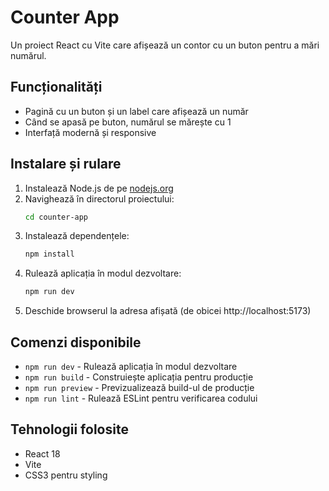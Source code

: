 # Counter App

Un proiect React cu Vite care afișează un contor cu un buton pentru a mări numărul.

## Funcționalități

- Pagină cu un buton și un label care afișează un număr
- Când se apasă pe buton, numărul se mărește cu 1
- Interfață modernă și responsive

## Instalare și rulare

1. Instalează Node.js de pe [nodejs.org](https://nodejs.org/)
2. Navighează în directorul proiectului:
   ```bash
   cd counter-app
   ```
3. Instalează dependențele:
   ```bash
   npm install
   ```
4. Rulează aplicația în modul dezvoltare:
   ```bash
   npm run dev
   ```
5. Deschide browserul la adresa afișată (de obicei http://localhost:5173)

## Comenzi disponibile

- `npm run dev` - Rulează aplicația în modul dezvoltare
- `npm run build` - Construiește aplicația pentru producție
- `npm run preview` - Previzualizează build-ul de producție
- `npm run lint` - Rulează ESLint pentru verificarea codului

## Tehnologii folosite

- React 18
- Vite
- CSS3 pentru styling

